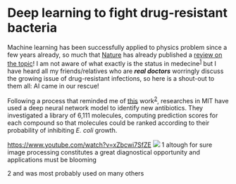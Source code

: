 # Deep learning to fight drug-resistant bacteria

Machine learning has been successfully applied to physics problem since a few years already, 
so much that [Nature](https://www.nature.com/) has already published a 
[review on the topic](https://www.nature.com/articles/s41524-019-0221-0)! 
I am not aware of what exactly is the status in medecine<sup>[1](#myfootnote1)</sup> but I have heard all my friends/relatives 
who are ***real doctors*** worringly discuss the growing issue of drug-resistant infections, so here is a shout-out to them all: AI came in our rescue!

Following a process that reminded me of 
[this](https://www.researchgate.net/publication/334209824_Unsupervised_word_embeddings_capture_latent_knowledge_from_materials_science_literature) 
work<sup>[2](#myfootnote2)</sup>, researches in MIT have used a deep neural network model to identify new antibiotics.
They investigated a library of 6,111 molecules, computing prediction scores for each compound so that molecules could be ranked according 
to their probability of inhibiting *E. coli* growth.

https://www.youtube.com/watch?v=xZbcwi7SfZE
[![](https://youtu.be/xZbcwi7SfZE?t=16)](https://www.youtube.com/watch?v=xZbcwi7SfZE)
<a name="myfootnote1">1</a> altough for sure image processing constitutes a great diagnostical opportunity and applications must be blooming 

<a name="myfootnote2">2</a> and was most probably used on many others
